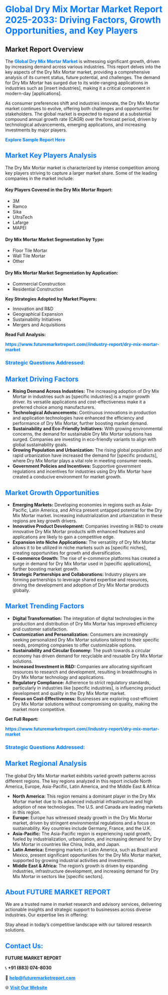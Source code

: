 <h1 style="color: #007BFF;">Global Dry Mix Mortar Market Report 2025-2033: Driving Factors, Growth Opportunities, and Key Players</h1>

<section id="overview">
<h2>Market Report Overview</h2>
<p>The <a href="https://www.futuremarketreport.com//industry-report/dry-mix-mortar-market" style="color: #007BFF; text-decoration: none;"><strong>Global Dry Mix Mortar Market</strong></a> is witnessing significant growth, driven by increasing demand across various industries. This report delves into the key aspects of the Dry Mix Mortar market, providing a comprehensive analysis of its current status, future potential, and challenges. The demand for Dry Mix Mortar has surged due to its wide-ranging applications in industries such as [insert industries], making it a critical component in modern-day [applications].</p>
<p>As consumer preferences shift and industries innovate, the Dry Mix Mortar market continues to evolve, offering both challenges and opportunities for stakeholders. The global market is expected to expand at a substantial compound annual growth rate (CAGR) over the forecast period, driven by technological advancements, emerging applications, and increasing investments by major players.</p>
</section>

<section id="overview">
<p><a href="https://www.futuremarketreport.com//request-sample/reportId=87008" style="color: #007BFF; text-decoration: none;"><strong>Explore Sample Report Here</strong></a></p>
</section>

<section id="key-players">
<h2 style="color: #007BFF;">Market Key Players Analysis</h2>
<p>The Dry Mix Mortar market is characterized by intense competition among key players striving to capture a larger market share. Some of the leading companies in the market include:</p>
<h4>Key Players Covered in the Dry Mix Mortar Report:</h4>
<ul><li>3M</li><li>Ramco</li><li>Sika</li><li>UltraTech</li><li>Lafarge</li><li>MAPEI</li></ul>
<h4>Dry Mix Mortar Market Segmentation by Type:</h4>
<ul><li>Floor Tile Mortar</li><li>Wall Tile Mortar</li><li>Other</li></ul>

<h4>Dry Mix Mortar Market Segmentation by Application:</h4>
<ul><li>Commercial Construction</li><li>Residential Construction</li></ul>
<p><strong>Key Strategies Adopted by Market Players:</strong></p>
<ul>
<li>Innovation and R&D</li>
<li>Geographical Expansion</li>
<li>Sustainability Initiatives</li>
<li>Mergers and Acquisitions</li>
</ul>
</section>

<section>
<p><strong>Read Full Analysis: </strong></p><a href="https://www.futuremarketreport.com//industry-report/dry-mix-mortar-market" style="color: #007BFF; text-decoration: none;"><strong>https://www.futuremarketreport.com//industry-report/dry-mix-mortar-market</strong></a>
<h3 style="color: #007BFF;">Strategic Questions Addressed:</h3>
</section>

<section id="driving-factors">
<h2 style="color: #007BFF;">Market Driving Factors</h2>
<ul>
<li><strong>Rising Demand Across Industries:</strong> The increasing adoption of Dry Mix Mortar in industries such as [specific industries] is a major growth driver. Its versatile applications and cost-effectiveness make it a preferred choice among manufacturers.</li>
<li><strong>Technological Advancements:</strong> Continuous innovations in production and application technologies have enhanced the efficiency and performance of Dry Mix Mortar, further boosting market demand.</li>
<li><strong>Sustainability and Eco-Friendly Initiatives:</strong> With growing environmental concerns, the demand for sustainable Dry Mix Mortar solutions has surged. Companies are investing in eco-friendly variants to align with global sustainability goals.</li>
<li><strong>Growing Population and Urbanization:</strong> The rising global population and rapid urbanization have increased the demand for [specific products], where Dry Mix Mortar plays a vital role in meeting consumer needs.</li>
<li><strong>Government Policies and Incentives:</strong> Supportive government regulations and incentives for industries using Dry Mix Mortar have created a conducive environment for market growth.</li>
</ul>
</section>

<section id="growth-opportunities">
<h2 style="color: #007BFF;">Market Growth Opportunities</h2>
<ul>
<li><strong>Emerging Markets:</strong> Developing economies in regions such as Asia-Pacific, Latin America, and Africa present untapped potential for the Dry Mix Mortar market. Increasing industrialization and urbanization in these regions are key growth drivers.</li>
<li><strong>Innovative Product Development:</strong> Companies investing in R&D to create innovative Dry Mix Mortar products with enhanced features and applications are likely to gain a competitive edge.</li>
<li><strong>Expansion into Niche Applications:</strong> The versatility of Dry Mix Mortar allows it to be utilized in niche markets such as [specific niches], creating opportunities for growth and diversification.</li>
<li><strong>E-commerce Growth:</strong> The rise of e-commerce platforms has created a surge in demand for Dry Mix Mortar used in [specific applications], further boosting market growth.</li>
<li><strong>Strategic Partnerships and Collaborations:</strong> Industry players are forming partnerships to leverage shared expertise and resources, driving the development and adoption of Dry Mix Mortar products globally.</li>
</ul>
</section>

<section id="trending-factors">
<h2 style="color: #007BFF;">Market Trending Factors</h2>
<ul>
<li><strong>Digital Transformation:</strong> The integration of digital technologies in the production and distribution of Dry Mix Mortar has improved efficiency and customer satisfaction.</li>
<li><strong>Customization and Personalization:</strong> Consumers are increasingly seeking personalized Dry Mix Mortar solutions tailored to their specific needs, prompting companies to offer customizable options.</li>
<li><strong>Sustainability and Circular Economy:</strong> The push towards a circular economy has driven demand for recyclable and reusable Dry Mix Mortar solutions.</li>
<li><strong>Increased Investment in R&D:</strong> Companies are allocating significant resources to research and development, resulting in breakthroughs in Dry Mix Mortar technology and applications.</li>
<li><strong>Regulatory Compliance:</strong> Adherence to strict regulatory standards, particularly in industries like [specific industries], is influencing product development and quality in the Dry Mix Mortar market.</li>
<li><strong>Focus on Cost-Effectiveness:</strong> Businesses are exploring cost-efficient Dry Mix Mortar solutions without compromising on quality, making the market more competitive.</li>
</ul>
</section>

<section>
<p><strong>Get Full Report: </strong></p><a href="https://www.futuremarketreport.com//industry-report/dry-mix-mortar-market" style="color: #007BFF; text-decoration: none;"><strong>https://www.futuremarketreport.com//industry-report/dry-mix-mortar-market</strong></a>
<h3 style="color: #007BFF;">Strategic Questions Addressed:</h3>
</section>


<section id="regional-analysis">
<h2 style="color: #007BFF;">Market Regional Analysis</h2>
<p>The global Dry Mix Mortar market exhibits varied growth patterns across different regions. The key regions analyzed in this report include North America, Europe, Asia-Pacific, Latin America, and the Middle East & Africa:</p>
<ul>
<li><strong>North America:</strong> This region remains a dominant player in the Dry Mix Mortar market due to its advanced industrial infrastructure and high adoption of new technologies. The U.S. and Canada are leading markets in this region.</li>
<li><strong>Europe:</strong> Europe has witnessed steady growth in the Dry Mix Mortar market, driven by stringent environmental regulations and a focus on sustainability. Key countries include Germany, France, and the U.K.</li>
<li><strong>Asia-Pacific:</strong> The Asia-Pacific region is experiencing rapid growth, fueled by industrialization, urbanization, and increasing demand for Dry Mix Mortar in countries like China, India, and Japan.</li>
<li><strong>Latin America:</strong> Emerging markets in Latin America, such as Brazil and Mexico, present significant opportunities for the Dry Mix Mortar market, supported by growing industrial activities and investments.</li>
<li><strong>Middle East & Africa:</strong> The region’s growth is driven by expanding industries, infrastructure development, and increasing demand for Dry Mix Mortar in sectors like [specific sectors].</li>
</ul>
</section>

<footer>
<h2 style="color: #007BFF;">About FUTURE MARKET REPORT</h2>
<p>We are a trusted name in market research and advisory services, delivering actionable insights and strategic support to businesses across diverse industries. Our expertise lies in offering:</p>

<p>Stay ahead in today’s competitive landscape with our tailored research solutions.</p>

<h2 style="color: #007BFF;">Contact Us:</h2>
<p><strong>FUTURE MARKET REPORT</strong></p>
<p>📞 <strong>+91 (883) 074-8030</strong></p>
<p>📧 <strong><a href="mailto:help@futuremarketreport.com" style="color: #007BFF;">help@futuremarketreport.com</a></strong></p>
<p>🌐 <strong><a href="https://www.futuremarketreport.com/" style="color: #007BFF;">Visit Our Website</a></strong></p>
</footer>